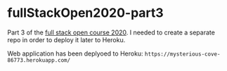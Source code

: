 # fullStackOpen2020-part3
Part 3 of the <a href="https://github.com/iljaSL/fullStackOpen2020">full stack open course 2020</a>. I needed to create a separate repo in order to deploy it later to Heroku.

Web application has been deplyoed to Heroku: `https://mysterious-cove-86773.herokuapp.com/`
